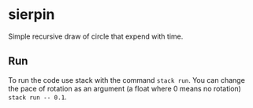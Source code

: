 # sierpin  

Simple recursive draw of circle that expend with time.  

## Run  

To run the code use stack with the command `stack run`. You can change the pace of rotation as an argument (a float where 0 means no rotation) `stack run -- 0.1`.  
